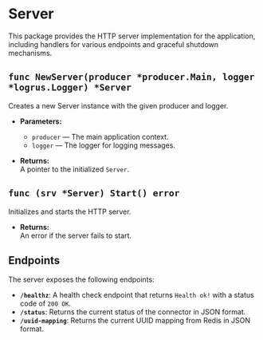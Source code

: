 # Server

This package provides the HTTP server implementation for the application,
including handlers for various endpoints and graceful shutdown mechanisms.

## `func NewServer(producer *producer.Main, logger *logrus.Logger) *Server`

Creates a new Server instance with the given producer and logger.

- **Parameters:**

  - `producer` — The main application context.
  - `logger` — The logger for logging messages.

- **Returns:**  
  A pointer to the initialized `Server`.

## `func (srv *Server) Start() error`

Initializes and starts the HTTP server.

- **Returns:**  
  An error if the server fails to start.

## Endpoints

The server exposes the following endpoints:

- **`/healthz`**: A health check endpoint that returns `Health ok!` with a status code of `200 OK`.
- **`/status`**: Returns the current status of the connector in JSON format.
- **`/uuid-mapping`**: Returns the current UUID mapping from Redis in JSON format.
